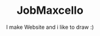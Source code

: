 ### <h1 align="center">JobMaxcello</h1>
<p align="center">
  I make Website and i like to draw :)
</p>
